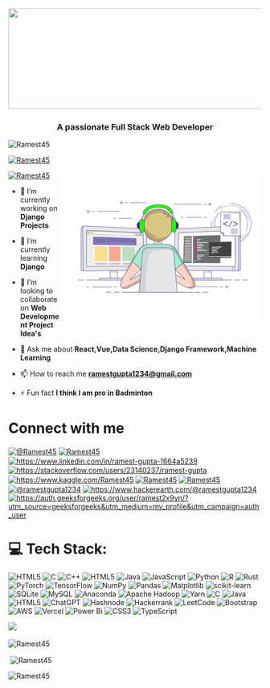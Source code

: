 <div align="center">
    <img src="https://github.com/user-attachments/assets/4711e4df-fb9e-41a4-a543-a4ff2bb00a26" style="width: 1000px; height: 200px;">
</div>
<h3 align="center">A passionate Full Stack Web Developer </h3>
<p align="left"> <img src="https://komarev.com/ghpvc/?username=Ramest45&label=Profile%20views&color=0e75b6&style=flat" alt="Ramest45" /> </p>

<p align="left"> <a href="https://github.com/ryo-ma/github-profile-trophy"><img src="https://github-profile-trophy.vercel.app/?username=Ramest45" alt="Ramest45" /></a> </p>
<img align="right" alt="Coding" width="400" src="https://raw.githubusercontent.com/devSouvik/devSouvik/master/gif3.gif">

<p align="left"> <a href="https://twitter.com/Ramest45" target="blank"><img src="https://img.shields.io/twitter/follow/Ramest45?logo=twitter&style=for-the-badge" alt="Ramest45" /></a> </p>

- 🔭 I’m currently working on **Django Projects**

- 🌱 I’m currently learning **Django**

- 👯 I’m looking to collaborate on **Web Development Project Idea's**

- 💬 Ask me about **React,Vue,Data Science,Django Framework,Machine Learning**

- 📫 How to reach me **ramestgupta1234@gmail.com**

- ⚡ Fun fact **I think I am pro in Badminton**

# Connect with me
<p align="left">
<a href="https://codepen.io/@Ramest45" target="blank"><img align="center" src="https://raw.githubusercontent.com/rahuldkjain/github-profile-readme-generator/master/src/images/icons/Social/codepen.svg" alt="@Ramest45" height="30" width="40" /></a>
<a href="https://twitter.com/Ramest45" target="blank"><img align="center" src="https://raw.githubusercontent.com/rahuldkjain/github-profile-readme-generator/master/src/images/icons/Social/twitter.svg" alt="Ramest45" height="30" width="40" /></a>
<a href="https://linkedin.com/in/https://www.linkedin.com/in/ramest-gupta-1664a5239" target="blank"><img align="center" src="https://raw.githubusercontent.com/rahuldkjain/github-profile-readme-generator/master/src/images/icons/Social/linked-in-alt.svg" alt="https://www.linkedin.com/in/ramest-gupta-1664a5239" height="30" width="40" /></a>
<a href="https://stackoverflow.com/users/https://stackoverflow.com/users/23140237/ramest-gupta" target="blank"><img align="center" src="https://raw.githubusercontent.com/rahuldkjain/github-profile-readme-generator/master/src/images/icons/Social/stack-overflow.svg" alt="https://stackoverflow.com/users/23140237/ramest-gupta" height="30" width="40" /></a>
<a href="https://kaggle.com/https://www.kaggle.com/Ramest45" target="blank"><img align="center" src="https://raw.githubusercontent.com/rahuldkjain/github-profile-readme-generator/master/src/images/icons/Social/kaggle.svg" alt="https://www.kaggle.com/Ramest45" height="30" width="40" /></a>
<a href="https://fb.com/Ramest gupta" target="blank"><img align="center" src="https://raw.githubusercontent.com/rahuldkjain/github-profile-readme-generator/master/src/images/icons/Social/facebook.svg" alt="Ramest45" height="30" width="40" /></a>
<a href="https://instagram.com/btw_its_ramest" target="blank"><img align="center" src="https://raw.githubusercontent.com/rahuldkjain/github-profile-readme-generator/master/src/images/icons/Social/instagram.svg" alt="Ramest45" height="30" width="40" /></a>
<a href="https://www.hackerrank.com/@ramestgupta1234" target="blank"><img align="center" src="https://raw.githubusercontent.com/rahuldkjain/github-profile-readme-generator/master/src/images/icons/Social/hackerrank.svg" alt="@ramestgupta1234" height="30" width="40" /></a>
<a href="https://www.hackerearth.com/https://www.hackerearth.com/@ramestgupta1234" target="blank"><img align="center" src="https://raw.githubusercontent.com/rahuldkjain/github-profile-readme-generator/master/src/images/icons/Social/hackerearth.svg" alt="https://www.hackerearth.com/@ramestgupta1234" height="30" width="40" /></a>
<a href="https://auth.geeksforgeeks.org/user/https://auth.geeksforgeeks.org/user/ramest2x9yn/?utm_source=geeksforgeeks&utm_medium=my_profile&utm_campaign=auth_user" target="blank"><img align="center" src="https://raw.githubusercontent.com/rahuldkjain/github-profile-readme-generator/master/src/images/icons/Social/geeks-for-geeks.svg" alt="https://auth.geeksforgeeks.org/user/ramest2x9yn/?utm_source=geeksforgeeks&utm_medium=my_profile&utm_campaign=auth_user" height="30" width="40" /></a>
</p>






# 💻 Tech Stack:
![HTML5](https://img.shields.io/badge/html5-%23E34F26.svg?style=for-the-badge&logo=html5&logoColor=white) ![C](https://img.shields.io/badge/c-%2300599C.svg?style=for-the-badge&logo=c&logoColor=white) ![C++](https://img.shields.io/badge/c++-%2300599C.svg?style=for-the-badge&logo=c%2B%2B&logoColor=white) ![HTML5](https://img.shields.io/badge/html5-%23E34F26.svg?style=for-the-badge&logo=html5&logoColor=white) ![Java](https://img.shields.io/badge/java-%23ED8B00.svg?style=for-the-badge&logo=openjdk&logoColor=white) ![JavaScript](https://img.shields.io/badge/javascript-%23323330.svg?style=for-the-badge&logo=javascript&logoColor=%23F7DF1E) ![Python](https://img.shields.io/badge/python-3670A0?style=for-the-badge&logo=python&logoColor=ffdd54) ![R](https://img.shields.io/badge/r-%23276DC3.svg?style=for-the-badge&logo=r&logoColor=white) ![Rust](https://img.shields.io/badge/rust-%23000000.svg?style=for-the-badge&logo=rust&logoColor=white) ![PyTorch](https://img.shields.io/badge/PyTorch-%23EE4C2C.svg?style=for-the-badge&logo=PyTorch&logoColor=white) ![TensorFlow](https://img.shields.io/badge/TensorFlow-%23FF6F00.svg?style=for-the-badge&logo=TensorFlow&logoColor=white) ![NumPy](https://img.shields.io/badge/numpy-%23013243.svg?style=for-the-badge&logo=numpy&logoColor=white) ![Pandas](https://img.shields.io/badge/pandas-%23150458.svg?style=for-the-badge&logo=pandas&logoColor=white) ![Matplotlib](https://img.shields.io/badge/Matplotlib-%23ffffff.svg?style=for-the-badge&logo=Matplotlib&logoColor=black) ![scikit-learn](https://img.shields.io/badge/scikit--learn-%23F7931E.svg?style=for-the-badge&logo=scikit-learn&logoColor=white) ![SQLite](https://img.shields.io/badge/sqlite-%2307405e.svg?style=for-the-badge&logo=sqlite&logoColor=white) ![MySQL](https://img.shields.io/badge/mysql-%2300000f.svg?style=for-the-badge&logo=mysql&logoColor=white) ![Anaconda](https://img.shields.io/badge/Anaconda-%2344A833.svg?style=for-the-badge&logo=anaconda&logoColor=white) ![Apache Hadoop](https://img.shields.io/badge/Apache%20Hadoop-66CCFF?style=for-the-badge&logo=apachehadoop&logoColor=black) ![Yarn](https://img.shields.io/badge/yarn-%232C8EBB.svg?style=for-the-badge&logo=yarn&logoColor=white) ![C](https://img.shields.io/badge/c-%2300599C.svg?style=for-the-badge&logo=c&logoColor=white) ![Java](https://img.shields.io/badge/java-%23ED8B00.svg?style=for-the-badge&logo=openjdk&logoColor=white) ![HTML5](https://img.shields.io/badge/html5-%23E34F26.svg?style=for-the-badge&logo=html5&logoColor=white) ![ChatGPT](https://img.shields.io/badge/chatGPT-74aa9c?style=for-the-badge&logo=openai&logoColor=white) ![Hashnode](https://img.shields.io/badge/Hashnode-2962FF?style=for-the-badge&logo=hashnode&logoColor=white) ![Hackerrank](https://img.shields.io/badge/-Hackerrank-2EC866?style=for-the-badge&logo=HackerRank&logoColor=white) ![LeetCode](https://img.shields.io/badge/LeetCode-000000?style=for-the-badge&logo=LeetCode&logoColor=#d16c06) ![Bootstrap](https://img.shields.io/badge/bootstrap-%238511FA.svg?style=for-the-badge&logo=bootstrap&logoColor=white) ![AWS](https://img.shields.io/badge/AWS-%23FF9900.svg?style=for-the-badge&logo=amazon-aws&logoColor=white) ![Vercel](https://img.shields.io/badge/vercel-%23000000.svg?style=for-the-badge&logo=vercel&logoColor=white) ![Power Bi](https://img.shields.io/badge/power_bi-F2C811?style=for-the-badge&logo=powerbi&logoColor=black)
![CSS3](https://img.shields.io/badge/css3-%231572B6.svg?style=for-the-badge&logo=css3&logoColor=white) ![TypeScript](https://img.shields.io/badge/typescript-%23007ACC.svg?style=for-the-badge&logo=typescript&logoColor=white)








  
  <img src="https://capsule-render.vercel.app/api?type=waving&color=gradient&height=100&section=footer"/>
</p>

<p><img align="center" src="https://github-readme-streak-stats.herokuapp.com/?user=Ramest45&" alt="Ramest45" /></p>  
<p>&nbsp;<img align="center" src="https://github-readme-stats.vercel.app/api?username=Ramest45&show_icons=true&locale=en" alt="Ramest45" /></p>
<p><img align="left" src="https://github-readme-stats.vercel.app/api/top-langs?username=Ramest45&show_icons=true&locale=en&layout=compact" alt="Ramest45" /></p>
